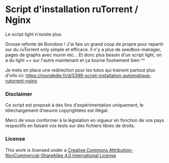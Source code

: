 # Script d'installation ruTorrent / Nginx

Le script light n'existe plus

Grosse refonte de Bonobox !
J'ai fais un grand coup de propre pour repartir sur du ruTorrent only simple et efficace.
Il n'y a plus de seedbox-manager, pages de graphs avec munin etc...
Et donc plus besoin d'un script light, on a du light ++ sur l'autre maintenant et ça tourne foutrement bien ^^


Je mets en place une redirection pour les tutos qui trainent partout
plus d'info ici: https://mondedie.fr/d/5399-script-installation-automatique-rutorrent-nginx


### Disclaimer
Ce script est proposé à des fins d'expérimentation uniquement, le téléchargement d’oeuvre copyrightées est illégal.

Merci de vous conformer à la législation en vigueur en fonction de vos pays respectifs en faisant vos tests sur des fichiers libres de droits.

### License
This work is licensed under a [Creative Commons Attribution-NonCommercial-ShareAlike 4.0 International License](http://creativecommons.org/licenses/by-nc-sa/4.0/)

